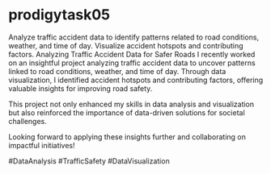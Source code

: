 # prodigytask05
Analyze traffic accident data to identify patterns related to road conditions, weather, and time of day. Visualize accident hotspots and contributing factors.
Analyzing Traffic Accident Data for Safer Roads 
I recently worked on an insightful project analyzing traffic accident data to uncover patterns linked to road conditions, weather, and time of day. Through data visualization, I identified accident hotspots and contributing factors, offering valuable insights for improving road safety.

This project not only enhanced my skills in data analysis and visualization but also reinforced the importance of data-driven solutions for societal challenges.

Looking forward to applying these insights further and collaborating on impactful initiatives!

#DataAnalysis #TrafficSafety #DataVisualization

